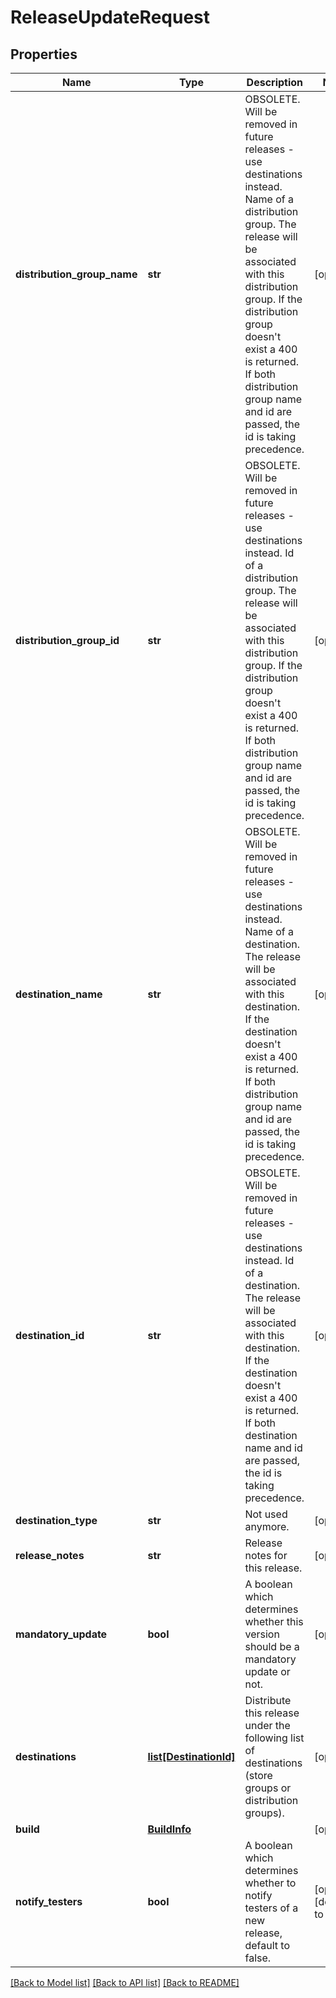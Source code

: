 # ReleaseUpdateRequest

## Properties
Name | Type | Description | Notes
------------ | ------------- | ------------- | -------------
**distribution_group_name** | **str** | OBSOLETE. Will be removed in future releases - use destinations instead. Name of a distribution group. The release will be associated with this distribution group. If the distribution group doesn&#x27;t exist a 400 is returned. If both distribution group name and id are passed, the id is taking precedence.  | [optional] 
**distribution_group_id** | **str** | OBSOLETE. Will be removed in future releases - use destinations instead. Id of a distribution group. The release will be associated with this distribution group. If the distribution group doesn&#x27;t exist a 400 is returned. If both distribution group name and id are passed, the id is taking precedence.  | [optional] 
**destination_name** | **str** | OBSOLETE. Will be removed in future releases - use destinations instead. Name of a destination. The release will be associated with this destination. If the destination doesn&#x27;t exist a 400 is returned. If both distribution group name and id are passed, the id is taking precedence.  | [optional] 
**destination_id** | **str** | OBSOLETE. Will be removed in future releases - use destinations instead. Id of a destination. The release will be associated with this destination. If the destination doesn&#x27;t exist a 400 is returned. If both destination name and id are passed, the id is taking precedence.  | [optional] 
**destination_type** | **str** | Not used anymore. | [optional] 
**release_notes** | **str** | Release notes for this release. | [optional] 
**mandatory_update** | **bool** | A boolean which determines whether this version should be a mandatory update or not. | [optional] 
**destinations** | [**list[DestinationId]**](DestinationId.md) | Distribute this release under the following list of destinations (store groups or distribution groups). | [optional] 
**build** | [**BuildInfo**](BuildInfo.md) |  | [optional] 
**notify_testers** | **bool** | A boolean which determines whether to notify testers of a new release, default to false. | [optional] [default to False]

[[Back to Model list]](../README.md#documentation-for-models) [[Back to API list]](../README.md#documentation-for-api-endpoints) [[Back to README]](../README.md)

